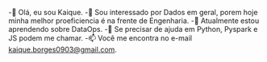 -👋 Olá, eu sou Kaique.
-👀 Sou interessado por Dados em geral, porem hoje minha melhor proeficiencia é na frente de Engenharia.
-🌱 Atualmente estou aprendendo sobre DataOps.
-💞️ Se precisar de ajuda em Python, Pyspark e JS podem me chamar.
-📫 Você me encontra no e-mail kaique.borges0903@gmail.com.
